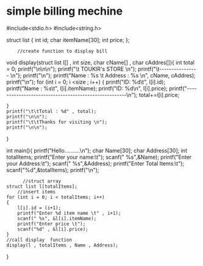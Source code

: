 # simple billing mechine
 #include<stdio.h>
#include<string.h>


struct list
{
    int id;
    char itemName[30];
    int price;
};

        //create function to display bill 
void display(struct list l[] , int size, char cName[] , char cAddres[]){
    int total = 0;
    printf("\n\n\n");
    printf("\t TOUKIR's STORE \n");
    printf("\t---------------- \n");
    printf("\n");
    printf("Name : %s \t Address : %s \n", cName, cAddres);
    printf("\n");
    for (int i = 0; i <size ; i++)
    {
        printf("ID: %d\t", l[i].id);
        printf("Name : %s\t", l[i].itemName);
        printf("ID: %d\n", l[i].price);
        printf("-----------------------------------------------------\n");
        total+=l[i].price;

    }
    printf("\t\tTotal : %d" , total);
    printf("\n\n");
    printf("\t\tThanks for visiting \n");
    printf("\n\n");
    
}

int main(){
    printf("Hello..........\n");
    char Name[30];
    char Address[30];
    int totalItems;
    printf("Enter your name:\t");
    scanf(" %s",&Name);
    printf("Enter your Address:\t");
    scanf(" %s",&Address);
    printf("Enter Total Items:\t");
    scanf("%d",&totalItems);
    printf("\n");


          //struct array 
    struct list l[totalItems];
        //insert items
    for (int i = 0; i < totalItems; i++)
    {
        l[i].id = (i+1);
        printf("Enter %d item name \t" , i+1);
        scanf(" %s", &l[i].itemName);
        printf("Enter price \t");
        scanf("%d" , &l[i].price);
    }
    //call display  function
    display(l , totalItems , Name , Address);
    
}
